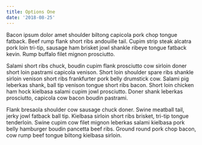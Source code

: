 ```yaml
---
title: Options One
date: '2018-08-25'
---
```


Bacon ipsum dolor amet shoulder biltong capicola pork chop tongue fatback. Beef rump flank short ribs andouille tail. Cupim strip steak alcatra pork loin tri-tip, sausage ham brisket jowl shankle ribeye tongue fatback kevin. Rump buffalo filet mignon prosciutto.

Salami short ribs chuck, boudin cupim flank prosciutto cow sirloin doner short loin pastrami capicola venison. Short loin shoulder spare ribs shankle sirloin venison short ribs frankfurter pork belly drumstick cow. Salami pig leberkas shank, ball tip venison tongue short ribs bacon. Short loin chicken ham hock kielbasa salami cupim jowl prosciutto. Doner shank leberkas prosciutto, capicola cow bacon boudin pastrami.

Flank bresaola shoulder cow sausage chuck doner. Swine meatball tail, jerky jowl fatback ball tip. Kielbasa sirloin short ribs brisket, tri-tip tongue tenderloin. Swine cupim cow filet mignon leberkas salami kielbasa pork belly hamburger boudin pancetta beef ribs. Ground round pork chop bacon, cow rump beef tongue biltong kielbasa sirloin.
